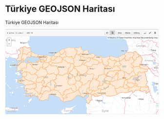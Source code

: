 # Türkiye GEOJSON Haritası

Türkiye GEOJSON Haritası

![alt tag](https://raw.githubusercontent.com/fanatikhamsi/turkiye-harita/master/turkey.png)

